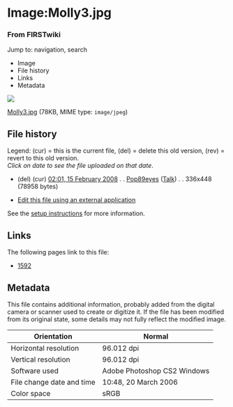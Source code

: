 

# Image:Molly3.jpg

### From FIRSTwiki

Jump to: navigation, search

  * Image
  * File history
  * Links
  * Metadata

![](/media/3/3d/Molly3.jpg)

[Molly3.jpg](/media/3/3d/Molly3.jpg "Molly3.jpg" ) (78KB, MIME type:
`image/jpeg`)

## File history

Legend: (cur) = this is the current file, (del) = delete this old version,
(rev) = revert to this old version.  
_Click on date to see the file uploaded on that date_.

  * (del) (cur) [02:01, 15 February 2008](/media/3/3d/Molly3.jpg "/media/3/3d/Molly3.jpg" ) . . [Pop89eyes](/index.php?title=User:Pop89eyes&action=edit "User:Pop89eyes" ) ([Talk](/index.php?title=User_talk:Pop89eyes&action=edit "User talk:Pop89eyes" )) . . 336x448 (78958 bytes)
  

  * [Edit this file using an external application](/index.php?title=Image:Molly3.jpg&action=edit&externaledit=true&mode=file "Image:Molly3.jpg" )

See the [setup
instructions](http://meta.wikimedia.org/wiki/Help:External_editors
"http://meta.wikimedia.org/wiki/Help:External_editors" ) for more information.

## Links

The following pages link to this file:

  * [1592](/index.php/1592 "1592" )

## Metadata

This file contains additional information, probably added from the digital
camera or scanner used to create or digitize it. If the file has been modified
from its original state, some details may not fully reflect the modified
image.

Orientation |  Normal  
---|---  
Horizontal resolution |  96.012 dpi  
Vertical resolution |  96.012 dpi  
Software used |  Adobe Photoshop CS2 Windows  
File change date and time |  10:48, 20 March 2006  
Color space |  sRGB  
  
